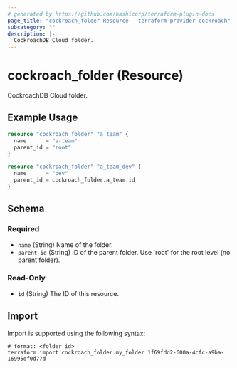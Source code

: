 ```yaml
---
# generated by https://github.com/hashicorp/terraform-plugin-docs
page_title: "cockroach_folder Resource - terraform-provider-cockroach"
subcategory: ""
description: |-
  CockroachDB Cloud folder.
---
```


# cockroach_folder (Resource)

CockroachDB Cloud folder.

## Example Usage

```terraform
resource "cockroach_folder" "a_team" {
  name      = "a-team"
  parent_id = "root"
}

resource "cockroach_folder" "a_team_dev" {
  name      = "dev"
  parent_id = cockroach_folder.a_team.id
}
```

<!-- schema generated by tfplugindocs -->
## Schema

### Required

- `name` (String) Name of the folder.
- `parent_id` (String) ID of the parent folder. Use 'root' for the root level (no parent folder).

### Read-Only

- `id` (String) The ID of this resource.

## Import

Import is supported using the following syntax:

```shell
# format: <folder id>
terraform import cockroach_folder.my_folder 1f69fdd2-600a-4cfc-a9ba-16995df0d77d
```

